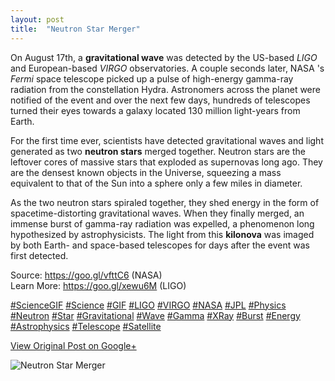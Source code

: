 ```yaml
---
layout: post
title:  "Neutron Star Merger"
---
```


On August 17th, a **gravitational wave** was detected by the US-based _LIGO_
and European-based _VIRGO_ observatories. A couple seconds later, NASA 's
_Fermi_ space telescope picked up a pulse of high-energy gamma-ray radiation
from the constellation Hydra. Astronomers across the planet were notified of
the event and over the next few days, hundreds of telescopes turned their eyes
towards a galaxy located 130 million light-years from Earth.  
  
For the first time ever, scientists have detected gravitational waves and
light generated as two **neutron stars** merged together. Neutron stars are
the leftover cores of massive stars that exploded as supernovas long ago. They
are the densest known objects in the Universe, squeezing a mass equivalent to
that of the Sun into a sphere only a few miles in diameter.  
  
As the two neutron stars spiraled together, they shed energy in the form of
spacetime-distorting gravitational waves. When they finally merged, an immense
burst of gamma-ray radiation was expelled, a phenomenon long hypothesized by
astrophysicists. The light from this **kilonova** was imaged by both Earth-
and space-based telescopes for days after the event was first detected.  
  
Source: <https://goo.gl/vfttC6> (NASA)  
Learn More: <https://goo.gl/xewu6M> (LIGO)  
  
[#ScienceGIF](https://plus.google.com/s/%23ScienceGIF/posts)
[#Science](https://plus.google.com/s/%23Science/posts)
[#GIF](https://plus.google.com/s/%23GIF/posts)
[#LIGO](https://plus.google.com/s/%23LIGO/posts)
[#VIRGO](https://plus.google.com/s/%23VIRGO/posts)
[#NASA](https://plus.google.com/s/%23NASA/posts)
[#JPL](https://plus.google.com/s/%23JPL/posts)
[#Physics](https://plus.google.com/s/%23Physics/posts)
[#Neutron](https://plus.google.com/s/%23Neutron/posts)
[#Star](https://plus.google.com/s/%23Star/posts)
[#Gravitational](https://plus.google.com/s/%23Gravitational/posts)
[#Wave](https://plus.google.com/s/%23Wave/posts)
[#Gamma](https://plus.google.com/s/%23Gamma/posts)
[#XRay](https://plus.google.com/s/%23XRay/posts)
[#Burst](https://plus.google.com/s/%23Burst/posts)
[#Energy](https://plus.google.com/s/%23Energy/posts)
[#Astrophysics](https://plus.google.com/s/%23Astrophysics/posts)
[#Telescope](https://plus.google.com/s/%23Telescope/posts)
[#Satellite](https://plus.google.com/s/%23Satellite/posts)

[View Original Post on Google+](https://plus.google.com/+ColinSullender/posts/GkvNarmp2tE)

![Neutron Star Merger](/assets/img/2017-10-21-Neutron-Star-Merger.gif)
